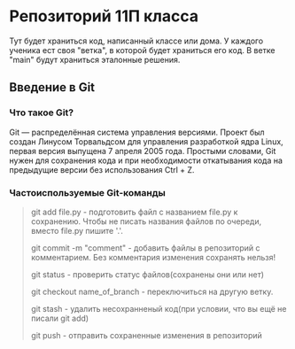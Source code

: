 # **Репозиторий 11П класса**

Тут будет храниться код, написанный  классе или дома. У каждого ученика ест своя "ветка", в которой будет храниться его код. В ветке "main" будут храниться эталонные решения.

## Введение в Git

### Что такое Git?
Git — распределённая система управления версиями. Проект был создан Линусом Торвальдсом для управления разработкой ядра Linux, первая версия выпущена 7 апреля 2005 года. Простыми словами, Git нужен для сохранения кода и при необходимости откатывания кода на предыдущие версии без использования Ctrl + Z.

### Частоиспользуемые Git-команды
> git add file.py - подготовить файл с названием file.py к сохранению. Чтобы не писать названия файлов по очереди, вместо file.py пишите '.'.
>
> git commit -m "comment" - добавить файлы в репозиторий с комментарием. Без комментария изменения сохранять нельзя!
>
> git status - проверить статус файлов(сохранены они или нет)
>
> git checkout name_of_branch - переключиться на другую ветку. 
>
> git stash - удалить несохранненый код(при условии, что вы ещё не писали git add) 
>
> git push - отправить сохраненные изменения в репозиторий

